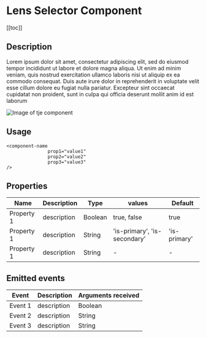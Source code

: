 # Lens Selector Component

[[toc]]

## Description

Lorem ipsum dolor sit amet, consectetur adipiscing elit, sed do eiusmod tempor incididunt ut labore et dolore magna
aliqua. Ut enim ad minim veniam, quis nostrud exercitation ullamco laboris nisi ut aliquip ex ea commodo consequat. Duis aute irure dolor in reprehenderit in voluptate velit esse cillum dolore eu fugiat nulla pariatur. Excepteur sint occaecat cupidatat non proident, sunt in culpa qui officia deserunt mollit anim id est laborum

![Image of tje component]()

## Usage
```vue
<component-name 
               prop1="value1"
               prop2="value2"
               prop3="value3"
/>

```

## Properties

|  Name  | Description | Type | values | Default
| ------ | ------ | ------ | ------ |------ |
| Property 1 | description | Boolean | true, false | true |
| Property 1 | description | String | 'is-primary', 'is-secondary' | 'is-primary' |
| Property 1 | description | String | - | - |


## Emitted events

|  Event   | Description | Arguments received
| ------ | ------ | ------ |
| Event 1 | description | Boolean | 
| Event 2 | description | String | 
| Event 3 | description | String |